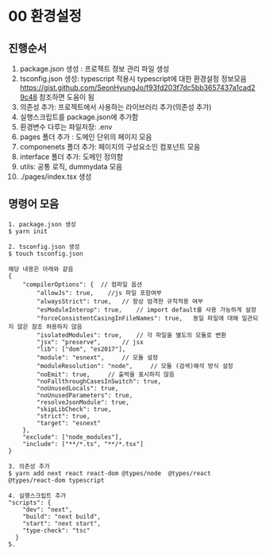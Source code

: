 # 00 환경설정

## 진행순서
1. package.json 생성 : 프로젝트 정보 관리 파일 생성
2. tsconfig.json 생성: typescript 적용시 typescript에 대한 환경설정 정보모음
https://gist.github.com/SeonHyungJo/f93fd203f7dc5bb3657437a1cad29c48 참조하면 도움이 됨
3. 의존성 추가: 프로젝트에서 사용하는 라이브러리 추가(의존성 추가)
4. 실행스크립트를 package.json에 추가함
5. 환경변수 다루는 파일저장: .env
6. pages 폴더 추가 : 도메인 단위의 페이지 모음
7. componenets 폴더 추가: 페이지의 구성요소인 컴포넌트 모음
8. interface 폴더 추가: 도메인 정의함
9. utils: 공통 로직, dummydata 모음
10. ./pages/index.tsx 생성 

## 명령어 모음
```
1. package.json 생성
$ yarn init

2. tsconfig.json 생성
$ touch tsconfig.json

해당 내용은 아래와 같음
{
    "compilerOptions": {  // 컴파일 옵션
        "allowJs": true,    //js 파일 포함여부
        "alwaysStrict": true,   // 항상 엄격한 규칙적용 여부
        "esModuleInterop": true,    // import default를 사용 가능하게 설정
        "forceConsistentCasingInFileNames": true,   동일 파일에 대해 일관되지 않은 참조 허용하지 않음
        "isolatedModules": true,    // 각 파일을 별도의 모듈로 변환
        "jsx": "preserve",      // jsx
        "lib": ["dom", "es2017"],
        "module": "esnext",     // 모듈 설정
        "moduleResolution": "node",     // 모듈 (검색)해석 방식 설정
        "noEmit": true,     // 출력을 표시하지 않음
        "noFallthroughCasesInSwitch": true,
        "noUnusedLocals": true,
        "noUnusedParameters": true,
        "resolveJsonModule": true,
        "skipLibCheck": true,
        "strict": true,
        "target": "esnext"
    },
    "exclude": ["node_modules"],
    "include": ["**/*.ts", "**/*.tsx"]
}  

3. 의존성 추가
$ yarn add next react react-dom @types/node  @types/react @types/react-dom typescript

4. 실행스크립트 추가
"scripts": {
    "dev": "next",
    "build": "next build",
    "start": "next start",
    "type-check": "tsc"
  }
5. 

```